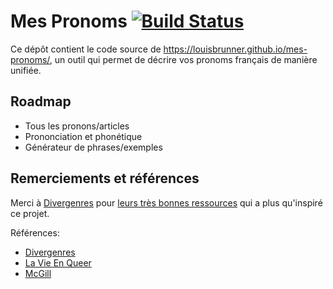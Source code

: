# Mes Pronoms [![Build Status](https://travis-ci.org/LouisBrunner/mes-pronoms.svg?branch=master)](https://travis-ci.org/LouisBrunner/mes-pronoms)

Ce dépôt contient le code source de https://louisbrunner.github.io/mes-pronoms/, un outil qui permet de décrire vos pronoms français de manière unifiée.

## Roadmap

 - Tous les pronons/articles
 - Prononciation et phonétique
 - Générateur de phrases/exemples

## Remerciements et références

Merci à [Divergenres](https://divergenres.org) pour [leurs très bonnes ressources](https://divergenres.org/regles-de-grammaire-neutre-et-inclusive/) qui a plus qu'inspiré ce projet.

Références:
 - [Divergenres](https://divergenres.org/regles-de-grammaire-neutre-et-inclusive/)
 - [La Vie En Queer](https://lavieenqueer.wordpress.com/2018/07/26/petit-dico-de-francais-neutre-inclusif/)
 - [McGill](https://libraryguides.mcgill.ca/ecritureinclusive/pronoms)
